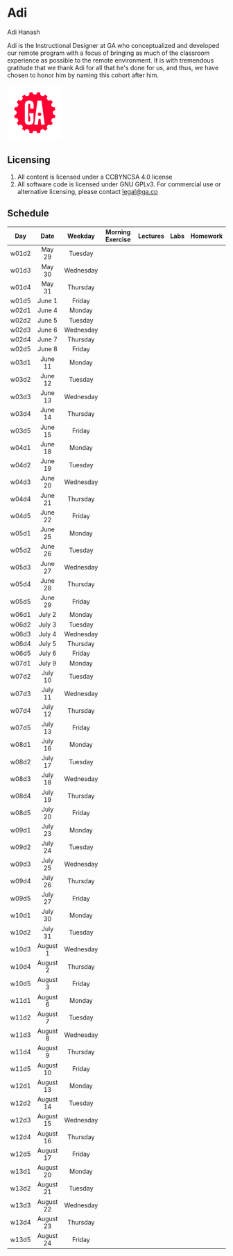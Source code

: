 # Adi

Adi Hanash

Adi is the Instructional Designer at GA who conceptualized and developed our remote program with a focus of bringing as much of the classroom experience as possible to the remote environment. It is with tremendous gratitude that we thank Adi for all that he's done for us, and thus, we have chosen to honor him by naming this cohort after him. 

![ga](ga_cog.png) 

## Licensing 
1. All content is licensed under a CC­BY­NC­SA 4.0 license
1. All software code is licensed under GNU GPLv3. For commercial use or alternative licensing, please contact legal@ga.co

## Schedule
| Day | Date | Weekday | Morning Exercise | Lectures | Labs | Homework |
|:---:|:-----------:|:-------:|:-----------:|:-----------:|:-----------:|:-----------:|
| w01d2 |May 29 |Tuesday | [](./unit_1/w01d02/morning_exercise)| [](./unit_1/w01d02/instructor_notes)| [](./unit_1/w01d02/student_labs)|[](./unit_1/w01d02/homework)|
| w01d3 |May 30 |Wednesday | [](./unit_1/w01d03/morning_exercise)| [](./unit_1/w01d03/instructor_notes)| [](./unit_1/w01d03/student_labs)|[](./unit_1/w01d03/homework)|
| w01d4 |May 31 |Thursday | [](./unit_1/w01d04/morning_exercise)| [](./unit_1/w01d04/instructor_notes)| [](./unit_1/w01d04/student_labs)|[](./unit_1/w01d04/homework)|
| w01d5 |June 1 |Friday | [](./unit_1/w01d05/morning_exercise)| [](./unit_1/w01d05/instructor_notes)| [](./unit_1/w01d05/student_labs)|[](./unit_1/w01d05/homework)|
| w02d1 |June 4 |Monday | [](./unit_1/w02d01/morning_exercise)| [](./unit_1/w02d01/instructor_notes)| [](./unit_1/w02d01/student_labs)|[](./unit_1/w02d01/homework)|
| w02d2 |June 5 |Tuesday | [](./unit_1/w02d02/morning_exercise)| [](./unit_1/w02d02/instructor_notes)| [](./unit_1/w02d02/student_labs)|[](./unit_1/w02d02/homework)|
| w02d3 |June 6 |Wednesday | [](./unit_1/w02d03/morning_exercise)| [](./unit_1/w02d03/instructor_notes)| [](./unit_1/w02d03/student_labs)|[](./unit_1/w02d03/homework)|
| w02d4 |June 7 |Thursday | [](./unit_1/w02d04/morning_exercise)| [](./unit_1/w02d04/instructor_notes)| [](./unit_1/w02d04/student_labs)|[](./unit_1/w02d04/homework)|
| w02d5 |June 8 |Friday | [](./unit_1/w02d05/morning_exercise)| [](./unit_1/w02d05/instructor_notes)| [](./unit_1/w02d05/student_labs)|[](./unit_1/w02d05/homework)|
| w03d1 |June 11 |Monday | [](./unit_1/w03d01/morning_exercise)| [](./unit_1/w03d01/instructor_notes)| [](./unit_1/w03d01/student_labs)|[](./unit_1/w03d01/homework)|
| w03d2 |June 12 |Tuesday | [](./unit_1/w03d02/morning_exercise)| [](./unit_1/w03d02/instructor_notes)| [](./unit_1/w03d02/student_labs)|[](./unit_1/w03d02/homework)|
| w03d3 |June 13 |Wednesday | [](./unit_1/w03d03/morning_exercise)| [](./unit_1/w03d03/instructor_notes)| [](./unit_1/w03d03/student_labs)|[](./unit_1/w03d03/homework)|
| w03d4 |June 14 |Thursday | [](./unit_1/w03d04/morning_exercise)| [](./unit_1/w03d04/instructor_notes)| [](./unit_1/w03d04/student_labs)|[](./unit_1/w03d04/homework)|
| w03d5 |June 15 |Friday | [](./unit_1/w03d05/morning_exercise)| [](./unit_1/w03d05/instructor_notes)| [](./unit_1/w03d05/student_labs)|[](./unit_1/w03d05/homework)|
| w04d1 |June 18 |Monday | [](./unit_1/w04d01/morning_exercise)| [](./unit_1/w04d01/instructor_notes)| [](./unit_1/w04d01/student_labs)|[](./unit_1/w04d01/homework)|
| w04d2 |June 19 |Tuesday | [](./unit_1/w04d02/morning_exercise)| [](./unit_1/w04d02/instructor_notes)| [](./unit_1/w04d02/student_labs)|[](./unit_1/w04d02/homework)|
| w04d3 |June 20 |Wednesday | [](./unit_1/w04d03/morning_exercise)| [](./unit_1/w04d03/instructor_notes)| [](./unit_1/w04d03/student_labs)|[](./unit_1/w04d03/homework)|
| w04d4 |June 21 |Thursday | [](./unit_1/w04d04/morning_exercise)| [](./unit_1/w04d04/instructor_notes)| [](./unit_1/w04d04/student_labs)|[](./unit_1/w04d04/homework)|
| w04d5 |June 22 |Friday | [](./unit_1/w04d05/morning_exercise)| [](./unit_1/w04d05/instructor_notes)| [](./unit_1/w04d05/student_labs)|[](./unit_1/w04d05/homework)|
| w05d1 |June 25 |Monday | [](./unit_2/w05d01/morning_exercise)| [](./unit_2/w05d01/instructor_notes)| [](./unit_2/w05d01/student_labs)|[](./unit_2/w05d01/homework)|
| w05d2 |June 26 |Tuesday | [](./unit_2/w05d02/morning_exercise)| [](./unit_2/w05d02/instructor_notes)| [](./unit_2/w05d02/student_labs)|[](./unit_2/w05d02/homework)|
| w05d3 |June 27 |Wednesday | [](./unit_2/w05d03/morning_exercise)| [](./unit_2/w05d03/instructor_notes)| [](./unit_2/w05d03/student_labs)|[](./unit_2/w05d03/homework)|
| w05d4 |June 28 |Thursday | [](./unit_2/w05d04/morning_exercise)| [](./unit_2/w05d04/instructor_notes)| [](./unit_2/w05d04/student_labs)|[](./unit_2/w05d04/homework)|
| w05d5 |June 29 |Friday | [](./unit_2/w05d05/morning_exercise)| [](./unit_2/w05d05/instructor_notes)| [](./unit_2/w05d05/student_labs)|[](./unit_2/w05d05/homework)|
| w06d1 |July 2 |Monday | [](./unit_2/w06d01/morning_exercise)| [](./unit_2/w06d01/instructor_notes)| [](./unit_2/w06d01/student_labs)|[](./unit_2/w06d01/homework)|
| w06d2 |July 3 |Tuesday | [](./unit_2/w06d02/morning_exercise)| [](./unit_2/w06d02/instructor_notes)| [](./unit_2/w06d02/student_labs)|[](./unit_2/w06d02/homework)|
| w06d3 |July 4 |Wednesday | [](./unit_2/w06d03/morning_exercise)| [](./unit_2/w06d03/instructor_notes)| [](./unit_2/w06d03/student_labs)|[](./unit_2/w06d03/homework)|
| w06d4 |July 5 |Thursday | [](./unit_2/w06d04/morning_exercise)| [](./unit_2/w06d04/instructor_notes)| [](./unit_2/w06d04/student_labs)|[](./unit_2/w06d04/homework)|
| w06d5 |July 6 |Friday | [](./unit_2/w06d05/morning_exercise)| [](./unit_2/w06d05/instructor_notes)| [](./unit_2/w06d05/student_labs)|[](./unit_2/w06d05/homework)|
| w07d1 |July 9 |Monday | [](./unit_2/w07d01/morning_exercise)| [](./unit_2/w07d01/instructor_notes)| [](./unit_2/w07d01/student_labs)|[](./unit_2/w07d01/homework)|
| w07d2 |July 10 |Tuesday | [](./unit_2/w07d02/morning_exercise)| [](./unit_2/w07d02/instructor_notes)| [](./unit_2/w07d02/student_labs)|[](./unit_2/w07d02/homework)|
| w07d3 |July 11 |Wednesday | [](./unit_2/w07d03/morning_exercise)| [](./unit_2/w07d03/instructor_notes)| [](./unit_2/w07d03/student_labs)|[](./unit_2/w07d03/homework)|
| w07d4 |July 12 |Thursday | [](./unit_2/w07d04/morning_exercise)| [](./unit_2/w07d04/instructor_notes)| [](./unit_2/w07d04/student_labs)|[](./unit_2/w07d04/homework)|
| w07d5 |July 13 |Friday | [](./unit_2/w07d05/morning_exercise)| [](./unit_2/w07d05/instructor_notes)| [](./unit_2/w07d05/student_labs)|[](./unit_2/w07d05/homework)|
| w08d1 |July 16 |Monday | [](./unit_3/w08d01/morning_exercise)| [](./unit_3/w08d01/instructor_notes)| [](./unit_3/w08d01/student_labs)|[](./unit_3/w08d01/homework)|
| w08d2 |July 17 |Tuesday | [](./unit_3/w08d02/morning_exercise)| [](./unit_3/w08d02/instructor_notes)| [](./unit_3/w08d02/student_labs)|[](./unit_3/w08d02/homework)|
| w08d3 |July 18 |Wednesday | [](./unit_3/w08d03/morning_exercise)| [](./unit_3/w08d03/instructor_notes)| [](./unit_3/w08d03/student_labs)|[](./unit_3/w08d03/homework)|
| w08d4 |July 19 |Thursday | [](./unit_3/w08d04/morning_exercise)| [](./unit_3/w08d04/instructor_notes)| [](./unit_3/w08d04/student_labs)|[](./unit_3/w08d04/homework)|
| w08d5 |July 20 |Friday | [](./unit_3/w08d05/morning_exercise)| [](./unit_3/w08d05/instructor_notes)| [](./unit_3/w08d05/student_labs)|[](./unit_3/w08d05/homework)|
| w09d1 |July 23 |Monday | [](./unit_3/w09d01/morning_exercise)| [](./unit_3/w09d01/instructor_notes)| [](./unit_3/w09d01/student_labs)|[](./unit_3/w09d01/homework)|
| w09d2 |July 24 |Tuesday | [](./unit_3/w09d02/morning_exercise)| [](./unit_3/w09d02/instructor_notes)| [](./unit_3/w09d02/student_labs)|[](./unit_3/w09d02/homework)|
| w09d3 |July 25 |Wednesday | [](./unit_3/w09d03/morning_exercise)| [](./unit_3/w09d03/instructor_notes)| [](./unit_3/w09d03/student_labs)|[](./unit_3/w09d03/homework)|
| w09d4 |July 26 |Thursday | [](./unit_3/w09d04/morning_exercise)| [](./unit_3/w09d04/instructor_notes)| [](./unit_3/w09d04/student_labs)|[](./unit_3/w09d04/homework)|
| w09d5 |July 27 |Friday | [](./unit_3/w09d05/morning_exercise)| [](./unit_3/w09d05/instructor_notes)| [](./unit_3/w09d05/student_labs)|[](./unit_3/w09d05/homework)|
| w10d1 |July 30 |Monday | [](./unit_4/w10d01/morning_exercise)| [](./unit_4/w10d01/instructor_notes)| [](./unit_4/w10d01/student_labs)|[](./unit_4/w10d01/homework)|
| w10d2 |July 31 |Tuesday | [](./unit_4/w10d02/morning_exercise)| [](./unit_4/w10d02/instructor_notes)| [](./unit_4/w10d02/student_labs)|[](./unit_4/w10d02/homework)|
| w10d3 |August 1 |Wednesday | [](./unit_4/w10d03/morning_exercise)| [](./unit_4/w10d03/instructor_notes)| [](./unit_4/w10d03/student_labs)|[](./unit_4/w10d03/homework)|
| w10d4 |August 2 |Thursday | [](./unit_4/w10d04/morning_exercise)| [](./unit_4/w10d04/instructor_notes)| [](./unit_4/w10d04/student_labs)|[](./unit_4/w10d04/homework)|
| w10d5 |August 3 |Friday | [](./unit_4/w10d05/morning_exercise)| [](./unit_4/w10d05/instructor_notes)| [](./unit_4/w10d05/student_labs)|[](./unit_4/w10d05/homework)|
| w11d1 |August 6 |Monday | [](./unit_4/w11d01/morning_exercise)| [](./unit_4/w11d01/instructor_notes)| [](./unit_4/w11d01/student_labs)|[](./unit_4/w11d01/homework)|
| w11d2 |August 7 |Tuesday | [](./unit_4/w11d02/morning_exercise)| [](./unit_4/w11d02/instructor_notes)| [](./unit_4/w11d02/student_labs)|[](./unit_4/w11d02/homework)|
| w11d3 |August 8 |Wednesday | [](./unit_4/w11d03/morning_exercise)| [](./unit_4/w11d03/instructor_notes)| [](./unit_4/w11d03/student_labs)|[](./unit_4/w11d03/homework)|
| w11d4 |August 9 |Thursday | [](./unit_4/w11d04/morning_exercise)| [](./unit_4/w11d04/instructor_notes)| [](./unit_4/w11d04/student_labs)|[](./unit_4/w11d04/homework)|
| w11d5 |August 10 |Friday | [](./unit_4/w11d05/morning_exercise)| [](./unit_4/w11d05/instructor_notes)| [](./unit_4/w11d05/student_labs)|[](./unit_4/w11d05/homework)|
| w12d1 |August 13 |Monday | [](./unit_5/w12d01/morning_exercise)| [](./unit_5/w12d01/instructor_notes)| [](./unit_5/w12d01/student_labs)|[](./unit_5/w12d01/homework)|
| w12d2 |August 14 |Tuesday | [](./unit_5/w12d02/morning_exercise)| [](./unit_5/w12d02/instructor_notes)| [](./unit_5/w12d02/student_labs)|[](./unit_5/w12d02/homework)|
| w12d3 |August 15 |Wednesday | [](./unit_5/w12d03/morning_exercise)| [](./unit_5/w12d03/instructor_notes)| [](./unit_5/w12d03/student_labs)|[](./unit_5/w12d03/homework)|
| w12d4 |August 16 |Thursday | [](./unit_5/w12d04/morning_exercise)| [](./unit_5/w12d04/instructor_notes)| [](./unit_5/w12d04/student_labs)|[](./unit_5/w12d04/homework)|
| w12d5 |August 17 |Friday | [](./unit_5/w12d05/morning_exercise)| [](./unit_5/w12d05/instructor_notes)| [](./unit_5/w12d05/student_labs)|[](./unit_5/w12d05/homework)|
| w13d1 |August 20 |Monday | [](./unit_5/w13d01/morning_exercise)| [](./unit_5/w13d01/instructor_notes)| [](./unit_5/w13d01/student_labs)|[](./unit_5/w13d01/homework)|
| w13d2 |August 21 |Tuesday | [](./unit_5/w13d02/morning_exercise)| [](./unit_5/w13d02/instructor_notes)| [](./unit_5/w13d02/student_labs)|[](./unit_5/w13d02/homework)|
| w13d3 |August 22 |Wednesday | [](./unit_5/w13d03/morning_exercise)| [](./unit_5/w13d03/instructor_notes)| [](./unit_5/w13d03/student_labs)|[](./unit_5/w13d03/homework)|
| w13d4 |August 23 |Thursday | [](./unit_5/w13d04/morning_exercise)| [](./unit_5/w13d04/instructor_notes)| [](./unit_5/w13d04/student_labs)|[](./unit_5/w13d04/homework)|
| w13d5 |August 24 |Friday | [](./unit_5/w13d05/morning_exercise)| [](./unit_5/w13d05/instructor_notes)| [](./unit_5/w13d05/student_labs)|[](./unit_5/w13d05/homework)|
